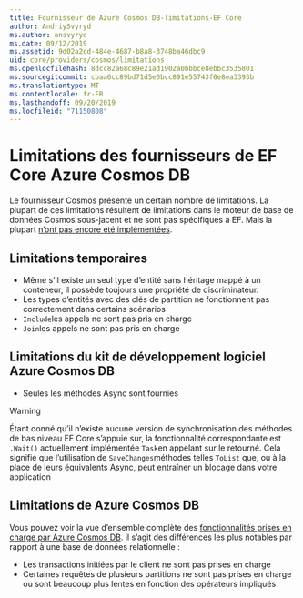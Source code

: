 ```yaml
---
title: Fournisseur de Azure Cosmos DB-limitations-EF Core
author: AndriySvyryd
ms.author: ansvyryd
ms.date: 09/12/2019
ms.assetid: 9d02a2cd-484e-4687-b8a8-3748ba46dbc9
uid: core/providers/cosmos/limitations
ms.openlocfilehash: 8dcc82a68c89e21ad1902a0bbbce8ebbc3535801
ms.sourcegitcommit: cbaa6cc89bd71d5e0bcc891e55743f0e8ea3393b
ms.translationtype: MT
ms.contentlocale: fr-FR
ms.lasthandoff: 09/20/2019
ms.locfileid: "71150808"
---
```

# <a name="ef-core-azure-cosmos-db-provider-limitations"></a>Limitations des fournisseurs de EF Core Azure Cosmos DB

Le fournisseur Cosmos présente un certain nombre de limitations. La plupart de ces limitations résultent de limitations dans le moteur de base de données Cosmos sous-jacent et ne sont pas spécifiques à EF. Mais la plupart [n’ont pas encore été implémentées](https://github.com/aspnet/EntityFrameworkCore/issues?page=1&q=is%3Aissue+is%3Aopen+Cosmos+in%3Atitle+label%3Atype-enhancement+sort%3Areactions-%2B1-desc).

## <a name="temporary-limitations"></a>Limitations temporaires

- Même s’il existe un seul type d’entité sans héritage mappé à un conteneur, il possède toujours une propriété de discriminateur.
- Les types d’entités avec des clés de partition ne fonctionnent pas correctement dans certains scénarios
- `Include`les appels ne sont pas pris en charge
- `Join`les appels ne sont pas pris en charge

## <a name="azure-cosmos-db-sdk-limitations"></a>Limitations du kit de développement logiciel Azure Cosmos DB

- Seules les méthodes Async sont fournies

> [!WARNING]
> Étant donné qu’il n’existe aucune version de synchronisation des méthodes de bas niveau EF Core s’appuie sur, la fonctionnalité correspondante est `.Wait()` actuellement implémentée `Task`en appelant sur le retourné. Cela signifie que l’utilisation de `SaveChanges`méthodes telles `ToList` que, ou à la place de leurs équivalents Async, peut entraîner un blocage dans votre application

## <a name="azure-cosmos-db-limitations"></a>Limitations de Azure Cosmos DB

Vous pouvez voir la vue d’ensemble complète des [fonctionnalités prises en charge par Azure Cosmos DB](https://docs.microsoft.com/en-us/azure/cosmos-db/modeling-data). il s’agit des différences les plus notables par rapport à une base de données relationnelle :

- Les transactions initiées par le client ne sont pas prises en charge
- Certaines requêtes de plusieurs partitions ne sont pas prises en charge ou sont beaucoup plus lentes en fonction des opérateurs impliqués